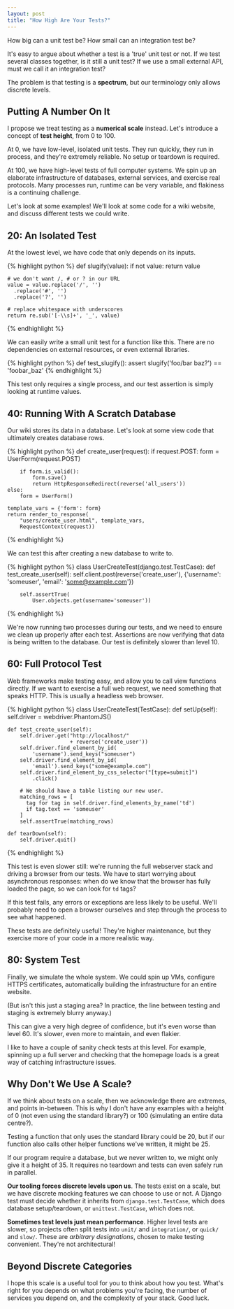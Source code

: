```yaml
--- 
layout: post
title: "How High Are Your Tests?"
---
```


How big can a unit test be? How small can an integration test be?

It's easy to argue about whether a test is a 'true' unit test or
not. If we test several classes together, is it still a unit test? If
we use a small external API, must we call it an integration test?

The problem is that testing is a **spectrum**, but our terminology only
allows discrete levels.

## Putting A Number On It

I propose we treat testing as a **numerical scale** instead. Let's
introduce a concept of **test height**, from 0 to 100.

At 0, we have low-level, isolated unit tests. They run quickly, they run
in process, and they're extremely reliable. No setup or teardown is
required.

At 100, we have high-level tests of full computer systems. We spin up
an elaborate infrastructure of databases, external services, and
exercise real protocols. Many processes run, runtime can be very
variable, and flakiness is a continuing challenge.

Let's look at some examples! We'll look at some code for a wiki
website, and discuss different tests we could write.

## 20: An Isolated Test

At the lowest level, we have code that only depends on its inputs.

{% highlight python %}
def slugify(value):
    if not value:
        return value
    
    # we don't want /, # or ? in our URL
    value = value.replace('/', '')
      .replace('#', '')
      .replace('?', '')

    # replace whitespace with underscores
    return re.sub('[-\\s]+', '_', value)
{% endhighlight %}

We can easily write a small unit test for a function like this. There
are no dependencies on external resources, or even external
libraries.

{% highlight python %}
def test_slugify():
    assert slugify('foo/bar baz?') == 'foobar_baz'
{% endhighlight %}

This test only requires a single process, and our test assertion is simply
looking at runtime values.

## 40: Running With A Scratch Database

Our wiki stores its data in a database. Let's look at some view code
that ultimately creates database rows.

{% highlight python %}
def create_user(request):
    if request.POST:
        form = UserForm(request.POST)

        if form.is_valid():
            form.save()
            return HttpResponseRedirect(reverse('all_users'))
    else:
        form = UserForm()

    template_vars = {'form': form}
    return render_to_response(
        "users/create_user.html", template_vars,
        RequestContext(request))
{% endhighlight %}

We can test this after creating a new database to write to.

{% highlight python %}
class UserCreateTest(django.test.TestCase):
    def test_create_user(self):
        self.client.post(reverse('create_user'),
                         {'username': 'someuser',
                          'email': 'some@example.com'})

        self.assertTrue(
            User.objects.get(username='someuser'))
{% endhighlight %}

We're now running two processes during our tests, and we need to
ensure we clean up properly after each test. Assertions are now
verifying that data is being written to the database. Our test is
definitely slower than level 10.

## 60: Full Protocol Test

Web frameworks make testing easy, and allow you to call view functions
directly. If we want to exercise a full web request, we need something
that speaks HTTP. This is usually a headless web browser.

{% highlight python %}
class UserCreateTest(TestCase):
    def setUp(self):
        self.driver = webdriver.PhantomJS()

    def test_create_user(self):
        self.driver.get("http://localhost/"
                        + reverse('create_user'))
        self.driver.find_element_by_id(
            'username').send_keys("someuser")
        self.driver.find_element_by_id(
            'email').send_keys("some@example.com")
        self.driver.find_element_by_css_selector("[type=submit]")
            .click()

        # We should have a table listing our new user.
        matching_rows = [
          tag for tag in self.driver.find_elements_by_name('td')
          if tag.text == 'someuser'
        ]
        self.assertTrue(matching_rows)

    def tearDown(self):
        self.driver.quit()
{% endhighlight %}

This test is even slower still: we're running the full webserver stack
and driving a browser from our tests. We have to start worrying about
asynchronous responses: when do we know that the browser has fully
loaded the page, so we can look for `td` tags?

If this test fails, any errors or exceptions are less likely to be
useful. We'll probably need to open a browser ourselves and step
through the process to see what happened.

These tests are definitely useful! They're higher maintenance, but
they exercise more of your code in a more realistic way.

## 80: System Test

Finally, we simulate the whole system. We could spin up VMs, configure
HTTPS certificates, automatically building the infrastructure for an
entire website.

(But isn't this just a staging area? In practice, the line between
testing and staging is extremely blurry anyway.)

This can give a very high degree of confidence, but it's even worse
than level 60. It's slower, even more to maintain, and even flakier.

I like to have a couple of sanity check tests at this level. For
example, spinning up a full server and checking that the homepage
loads is a great way of catching infrastructure issues.

## Why Don't We Use A Scale?

If we think about tests on a scale, then we acknowledge there are
extremes, and points in-between. This is why I don't have any examples
with a height of 0 (not even using the standard library?) or 100 (simulating
an entire data centre?).

Testing a function that only uses the standard library could be 20,
but if our function also calls other helper functions we've written,
it might be 25.

If our program require a database, but we never written to, we might
only give it a height of 35. It requires no teardown and tests can
even safely run in parallel.

**Our tooling forces discrete levels upon us**. The tests exist on a
scale, but we have discrete mocking features we can choose to use or
not. A Django test must decide whether it inherits from
`django.test.TestCase`, which does database setup/teardown, or
`unittest.TestCase`, which does not.

**Sometimes test levels just mean performance**. Higher level tests
are slower, so projects often split tests into `unit/` and
`integration/`, or `quick/` and `slow/`. These are *arbitrary
designations*, chosen to make testing convenient. They're not
architectural!

## Beyond Discrete Categories

I hope this scale is a useful tool for you to think about how you
test. What's right for you depends on what problems you're facing, the
number of services you depend on, and the complexity of your
stack. Good luck.

